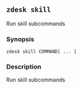 ## `zdesk skill`

Run skill subcommands

### Synopsis

    zdesk skill COMMAND[ ... ]

### Description

Run skill subcommands

